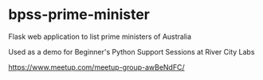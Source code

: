 # bpss-prime-minister
Flask web application to list prime ministers of Australia

Used as a demo for Beginner's Python Support Sessions at
River City Labs

<https://www.meetup.com/meetup-group-awBeNdFC/>
